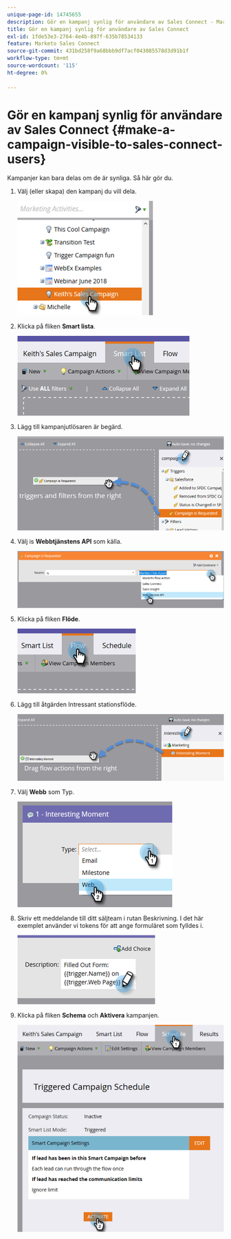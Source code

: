 ```yaml
---
unique-page-id: 14745655
description: Gör en kampanj synlig för användare av Sales Connect - Marketo Docs - produktdokumentation
title: Gör en kampanj synlig för användare av Sales Connect
exl-id: 1fde53e3-2764-4e4b-897f-635b78534133
feature: Marketo Sales Connect
source-git-commit: 431bd258f9a68bbb9df7acf043085578d3d91b1f
workflow-type: tm+mt
source-wordcount: '115'
ht-degree: 0%

---
```


# Gör en kampanj synlig för användare av Sales Connect {#make-a-campaign-visible-to-sales-connect-users}

Kampanjer kan bara delas om de är synliga. Så här gör du.

1. Välj (eller skapa) den kampanj du vill dela.

   ![](assets/one.png)

1. Klicka på fliken **Smart lista**.

   ![](assets/two.png)

1. Lägg till kampanjutlösaren är begärd.

   ![](assets/three.png)

1. Välj is **Webbtjänstens API** som källa.

   ![](assets/4.png)

1. Klicka på fliken **Flöde**.

   ![](assets/five.png)

1. Lägg till åtgärden Intressant stationsflöde.

   ![](assets/six.png)

1. Välj **Webb** som Typ.

   ![](assets/seven.png)

1. Skriv ett meddelande till ditt säljteam i rutan Beskrivning. I det här exemplet använder vi tokens för att ange formuläret som fylldes i.

   ![](assets/eight.png)

1. Klicka på fliken **Schema** och **Aktivera** kampanjen.

   ![](assets/nine.png)
